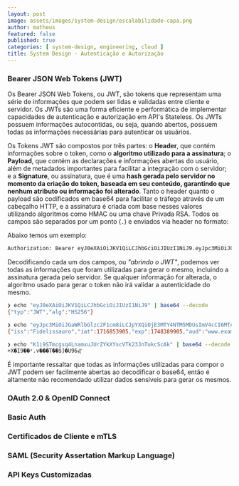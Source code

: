 ```yaml
---
layout: post
image: assets/images/system-design/escalabilidade-capa.png
author: matheus
featured: false
published: true
categories: [ system-design, engineering, cloud ]
title: System Design - Autenticação e Autorização
---
```


### Bearer JSON Web Tokens (JWT)

Os Bearer JSON Web Tokens, ou JWT, são tokens que representam uma série de informações que podem ser lidas e validadas entre cliente e servidor. Os JWTs são uma forma eficiente e performática de implementar capacidades de autenticação e autorização em API's Stateless. Os JWTs possuem informações autocontidas, ou seja, quando abertos, possuem todas as informações necessárias para autenticar os usuários.

Os Tokens JWT são compostos por três partes: o **Header**, que contém informações sobre o token, como o **algoritmo utilizado para a assinatura**; o **Payload**, que contém as declarações e informações abertas do usuário, além de metadados importantes para facilitar a integração com o servidor; e a **Signature**, ou assinatura, que é uma **hash gerada pelo servidor no momento da criação do token, baseada em seu conteúdo, garantindo que nenhum atributo ou informação foi alterado**. Tanto o header quanto o payload são codificados em base64 para facilitar o tráfego através de um cabeçalho HTTP, e a assinatura é criada com base nesses valores utilizando algoritmos como HMAC ou uma chave Privada RSA. Todos os campos são separados por um ponto (`.`) e enviados via header no formato:

Abaixo temos um exemplo:

```bash
Authorization: Bearer eyJ0eXAiOiJKV1QiLCJhbGciOiJIUzI1NiJ9.eyJpc3MiOiJGaWRlbGlzc2F1cm8iLCJpYXQiOjE3MTY4NTM5MDUsImV4cCI6MTc0ODM4OTkwNSwiYXVkIjoid3d3LmV4YW1wbGUuY29tIiwic3ViIjoianJvY2tldEBleGFtcGxlLmNvbSIsIkdpdmVuTmFtZSI6Ik1hdGhldXMiLCJTdXJuYW1lIjoiRmlkZWxpcyIsIkVtYWlsIjoibWF0aGV1c0BmaWRlbGlzc2F1cm8uZGV2IiwiUm9sZSI6WyJNYW5hZ2VyIiwiQWRtaW4iXX0.K1i9STmcgsq4LnamxuJUrZYkXYscVTk23JnTukcScAk
```

Decodificando cada um dos campos, ou *"abrindo o JWT"*, podemos ver todas as informações que foram utilizadas para gerar o mesmo, incluindo a assinatura gerada pelo servidor. Se qualquer informação for alterada, o algoritmo usado para gerar o token não irá validar a autenticidade do mesmo.

```bash
❯ echo "eyJ0eXAiOiJKV1QiLCJhbGciOiJIUzI1NiJ9" | base64 --decode
{"typ":"JWT","alg":"HS256"}
```

```bash
❯ echo "eyJpc3MiOiJGaWRlbGlzc2F1cm8iLCJpYXQiOjE3MTY4NTM5MDUsImV4cCI6MTc0ODM4OTkwNSwiYXVkIjoid3d3LmV4YW1wbGUuY29tIiwic3ViIjoianJvY2tldEBleGFtcGxlLmNvbSIsIkdpdmVuTmFtZSI6Ik1hdGhldXMiLCJTdXJuYW1lIjoiRmlkZWxpcyIsIkVtYWlsIjoibWF0aGV1c0BmaWRlbGlzc2F1cm8uZGV2IiwiUm9sZSI6WyJNYW5hZ2VyIiwiQWRtaW4iXX0" | base64 --decode
{"iss":"Fidelissauro","iat":1716853905,"exp":1748389905,"aud":"www.example.com","sub":"jrocket@example.com","GivenName":"Matheus","Surname":"Fidelis","Email":"matheus@fidelissauro.dev","Role":["Manager","Admin"]}
```

```bash
❯ echo "K1i9STmcgsq4LnamxuJUrZYkXYscVTk23JnTukcScAk" | base64 --decode
+X�I9��ʸ.v���T��$]�U96ܙӺ

```

É importante ressaltar que todas as informações utilizadas para compor o JWT podem ser facilmente abertas ao decodificar o base64, então é altamente não recomendado utilizar dados sensíveis para gerar os mesmos.

### OAuth 2.0 & OpenID Connect

### Basic Auth

### Certificados de Cliente e mTLS

### SAML (Security Assertation Markup Language)

### API Keys Customizadas